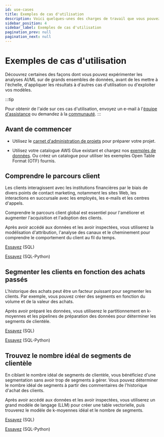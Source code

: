 ```yaml
---
id: use-cases
title: Exemples de cas d'utilisation
description: Voici quelques-unes des charges de travail que vous pouvez exécuter à l'aide d'AI Unlimited.
sidebar_position: 4
sidebar_label: Exemples de cas d'utilisation
pagination_prev: null
pagination_next: null
---
```


# Exemples de cas d'utilisation

Découvrez certaines des façons dont vous pouvez expérimenter les analyses AI/ML sur de grands ensembles de données, avant de les mettre à l'échelle, d'appliquer les résultats à d'autres cas d'utilisation ou d'exploiter vos modèles.

:::tip

Pour obtenir de l'aide sur ces cas d'utilisation, envoyez un e-mail à l'<a href="mailto:aiunlimited.support@Teradata.com">équipe d'assistance</a> ou demandez à la [communauté](https://support.teradata.com/community?id=community_forum&sys_id=b0aba91597c329d0e6d2bd8c1253affa).
:::


## Avant de commencer 

- Utilisez le [carnet d'administration de projets](https://github.com/Teradata/ai-unlimited-demos/blob/main/Notebooks/Project%20Administration.ipynb) pour préparer votre projet.

- Utilisez votre catalogue AWS Glue existant et chargez nos [exemples de données](https://github.com/Teradata/ai-unlimited-demos/tree/main/UseCases/Data). Ou créez un catalogue pour utiliser les exemples Open Table Format (OTF) fournis.


## Comprendre le parcours client

Les clients interagissent avec les institutions financières par le biais de divers points de contact marketing, notamment les sites Web, les interactions en succursale avec les employés, les e-mails et les centres d'appels. 

Comprendre le parcours client global est essentiel pour l'améliorer et augmenter l'acquisition et l'adoption des clients.

Après avoir accédé aux données et les avoir inspectées, vous utiliserez la modélisation d'attribution, l'analyse des canaux et le cheminement pour comprendre le comportement du client au fil du temps.

[Essayez](https://github.com/Teradata/ai-unlimited-demos/blob/main/UseCases/Financial_Customer_Journey_SQL.ipynb) (SQL)

[Essayez](https://github.com/Teradata/ai-unlimited-demos/blob/main/UseCases/Financial_Customer_Journey_SQL_Python.ipynb) (SQL-Python)


## Segmenter les clients en fonction des achats passés

L'historique des achats peut être un facteur puissant pour segmenter les clients. Par exemple, vous pouvez créer des segments en fonction du volume et de la valeur des achats.

Après avoir préparé les données, vous utiliserez le partitionnement en k-moyennes et les pipelines de préparation des données pour déterminer les segments de clientèle.

[Essayez](https://github.com/Teradata/ai-unlimited-demos/blob/main/UseCases/Native_Data_Prep_Transformation_Pipelines-SQL.ipynb) (SQL)

[Essayez](https://github.com/Teradata/ai-unlimited-demos/blob/main/UseCases/Native_Data_Prep_Transformation_Pipelines-SQL_Python.ipynb) (SQL-Python)


## Trouvez le nombre idéal de segments de clientèle

En ciblant le nombre idéal de segments de clientèle, vous bénéficiez d'une segmentation sans avoir trop de segments à gérer. Vous pouvez déterminer le nombre idéal de segments à partir des commentaires de l'historique d'achat des clients.

Après avoir accédé aux données et les avoir inspectées, vous utiliserez un grand modèle de langage (LLM) pour créer une table vectorielle, puis trouverez le modèle de k-moyennes idéal et le nombre de segments.

[Essayez](https://github.com/Teradata/ai-unlimited-demos/blob/main/UseCases/Segmentation_With_Vector_Embedding-SQL.ipynb) (SQL)

[Essayez](https://github.com/Teradata/ai-unlimited-demos/blob/main/UseCases/Segmentation_With_Vector_Embedding-SQL_Python.ipynb) (SQL-Python)

